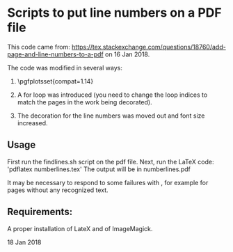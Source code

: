 Scripts to put line numbers on a PDF file
=========================================

 This code came from: https://tex.stackexchange.com/questions/18760/add-page-and-line-numbers-to-a-pdf on 16 Jan 2018.
 
 The code was modified in several ways:
 
 1. \pgfplotsset{compat=1.14}
 
 1. A for loop was introduced (you need to change the loop indices to match
 the pages in the work being decorated).
 
 1. The decoration for the line numbers was moved out and font size increased.
 
 Usage
 -----
 
 First run the findlines.sh script on the pdf file.
 Next, run the LaTeX code: 'pdflatex numberlines.tex'
 The output will be in numberlines.pdf

 It may be necessary to respond to some failures with <cr>, for example for pages without any recognized text.

Requirements:
-------------

A proper installation of LateX and of ImageMagick. 

18 Jan 2018


